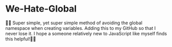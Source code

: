 # We-Hate-Global
🚨🚨 Super simple, yet super simple method of avoiding the global namespace when creating variables. Adding this to my GitHub so that I never lose it. I hope a someone relatively new to JavaScript like myself finds this helpful!🚨🚨 
